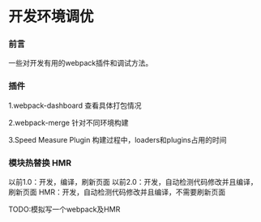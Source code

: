 # 开发环境调优

### 前言
一些对开发有用的webpack插件和调试方法。

### 插件
1.webpack-dashboard
查看具体打包情况

2.webpack-merge
针对不同环境构建

3.Speed Measure Plugin
构建过程中，loaders和plugins占用的时间

### 模块热替换 HMR
以前1.0：开发，编译，刷新页面
以前2.0：开发，自动检测代码修改并且编译，刷新页面
HMR：开发，自动检测代码修改并且编译，不需要刷新页面

TODO:模拟写一个webpack及HMR